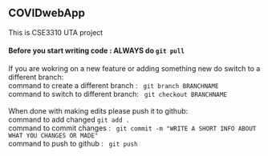 ## COVIDwebApp 
This is CSE3310 UTA project

#### Before you start writing code : ALWAYS do ``` git pull  ```<br />

If you are wokring on a new feature or adding something new do switch to a different branch:  <br />
    command to create a different branch : ``` git branch BRANCHNAME``` <br />
    command to switch to different branch: ``` git checkout BRANCHNAME``` <br />
    <br />
When done with making edits please push it to github: <br />
    command to add changed ``` git add . ``` <br />
    command to commit changes : ``` git commit -m "WRITE A SHORT INFO ABOUT WHAT YOU CHANGES OR MADE"```   <br />
    command to push to github : ``` git push``` <br />
    

